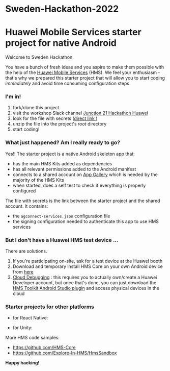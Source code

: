 # Sweden-Hackathon-2022

# Huawei Mobile Services starter project for native Android

Welcome to Sweden Hackathon.

You have a bunch of fresh ideas and you aspire to make them possible with the help of the [Huawei Mobile Services](https://developer.huawei.com/consumer/en/hms) (HMS). We feel your enthusiasm - that's why we prepared this starter project that will allow you to start coding *immediately* and avoid time consuming configuration steps.



### I'm in!

1. fork/clone this project
2. visit the workshop Slack channel [Junction 21 Hackathon Huawei](https://discord.gg/WFEKnHaSJW) 
3. look for the file with secrets ([direct link ](https://discord.com/channels/907280815640150066/910820845860053022))
4. unzip the file into the project's *root* directory
5. start coding!



### What just happened? Am I really ready to go?

Yes!! The starter project is a native Android skeleton app that:

- has the main HMS Kits added as dependencies 
- has all relevant permissions added to the Android manifest
- connects to a shared account on [App Gallery](https://consumer.huawei.com/en/mobileservices/appgallery/) which is needed by the majority of the HMS Kits
- when started, does a self test to check if everything is properly configured

The file with secrets is the link between the starter project and the shared account. It contains:

- the `agconnect-services.json` configuration file
- the signing configuration needed to authenticate this app to use HMS services



### But I don't have a Huawei HMS test device ...

There are solutions.

1. If you're participating on-site, ask for a test device at the Huawei booth
2. Download and temporary install HMS Core on your own Android device from [here](https://appgallery.cloud.huawei.com/appdl/C10132067)
3. [Cloud Debugging](https://developer.huawei.com/consumer/en/doc/development/Tools-Guides/CloudDebugging-introduction) : this requires you to actually own/create a Huawei Developer account, but once that's done, you can just download the [HMS Toolkit Android Studio plugin](https://developer.huawei.com/consumer/en/doc/development/Tools-Guides/installation-0000001050145206) and access physical devices in the cloud



### Starter projects for other platforms

- for React Native: 

- for Unity: 

More HMS code samples:

- https://github.com/HMS-Core 
- https://github.com/Explore-In-HMS/HmsSandbox


**Happy hacking!**
